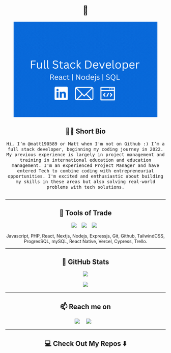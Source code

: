 <!---
matt190589/matt190589 is a ✨ special ✨ repository because its `README.md` (this file) appears on your GitHub profile.
You can click the Preview link to take a look at your changes.
--->

<h1 align="center"> 👋 </h1>
<div align="center">
  <img height="300px" src="https://github.com/matt190589/matt190589/blob/main/Github_personal_cr.gif?raw=true" alt="header with my name and job title"/>
</div>

<h2 align="center"> 👨‍💻 Short Bio</h2>
<p align="center">
  <samp> Hi, I’m @matt190589 or Matt when I'm not on Github :) I’m a full stack developer, beginning my coding journey in 2022. My previous experience is largely in project management and training in international education and education management. I'm an experienced Project Manager and have entered Tech to combine coding with entrepreneurial opportunities. I'm excited and enthusiastic about building my skills in these areas but also solving real-world problems with tech solutions. 
  </samp>
  <br> <br>
</p>

<hr>

<h2 align="center"> 🔭 Tools of Trade</h2>
<p align="center">
  <img src="https://img.shields.io/badge/node.js%20-%2343853D.svg?&style=for-the-badge&logo=node.js&logoColor=white" />&nbsp;&nbsp;&nbsp;
  <img src="https://img.shields.io/badge/react%20-%2300D9FF.svg?&style=for-the-badge&logo=react&logoColor=white" />&nbsp;&nbsp;&nbsp;
  <img src="https://img.shields.io/badge/tailwind-css%20-%231572B6.svg?&style=for-the-badge&logo=tailwind-css&logoColor=white" />&nbsp;&nbsp;
</p>
<p align="center">Javascript, PHP, React, Nextjs, Nodejs, Expressjs, Git, Github, TailwindCSS, ProgresSQL, mySQL, React Native, Vercel, Cypress, Trello.</p>
<hr>

<h2 align="center">💬 GitHub Stats</h2>
<p align="center" align='right'>
  <img src="http://github-readme-streak-stats.herokuapp.com?user=matt190589&theme=sea" />
</p>
<p align="center" align='right'>
  <img src="https://www.codewars.com/users/matt190589/badges/large"/>
</p>

<hr>

<h2  align="center">📫 Reach me on</h2>
<p align="center">
  <a target="_blank"href="https://www.linkedin.com/in/matt-doherty-aa611974/"><img src="https://img.shields.io/badge/linkedin-%230077B5.svg?&style=for-the-badge&logo=linkedin&logoColor=white" /></a>&nbsp;&nbsp;&nbsp;&nbsp;
  <a href="mailto:matthew.doherty97@gmail.com?subject=Hello%20Ileri,%20From%20Github"><img src="https://img.shields.io/badge/gmail-%23D14836.svg?&style=for-the-badge&logo=gmail&logoColor=white" /></a>&nbsp;&nbsp;&nbsp;&nbsp;
</p>

<hr>

<h2  align="center">💻 Check Out My Repos ⬇️ </h2>
